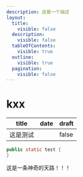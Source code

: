 ```yaml
---
description: 这是一个描述
layout:
  title:
    visible: false
  description:
    visible: false
  tableOfContents:
    visible: true
  outline:
    visible: true
  pagination:
    visible: false
---
```


# kxx



| title | date | draft |
| ----- | ---- | ----- |
| 这是测试  |      | false |

```java
public static test {
}
```

这是一条神奇的天路！！！
